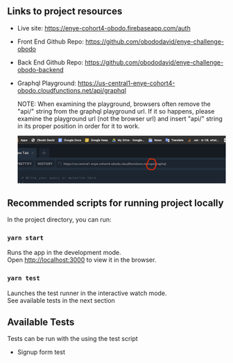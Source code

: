## Links to project resources
- Live site: https://enye-cohort4-obodo.firebaseapp.com/auth
- Front End Github Repo: https://github.com/obododavid/enye-challenge-obodo
- Back End Github Repo: https://github.com/obododavid/enye-challenge-obodo-backend
- Graphql Playground: https://us-central1-enye-cohort4-obodo.cloudfunctions.net/api/graphql

  NOTE: When examining the playground, browsers often remove the "api/" string from the graphql playground url. If it so happens, please examine the playground url (not the browser url) and insert "api/" string in its proper position in order for it to work.
  
  ![](src/assets/graphqlPlayground.png)

## Recommended scripts for running project locally
In the project directory, you can run:

### `yarn start`

Runs the app in the development mode.<br />
Open [http://localhost:3000](http://localhost:3000) to view it in the browser.

### `yarn test`

Launches the test runner in the interactive watch mode.<br />
See available tests in the next section


## Available Tests

Tests can be run with the using the test script
- Signup form test

